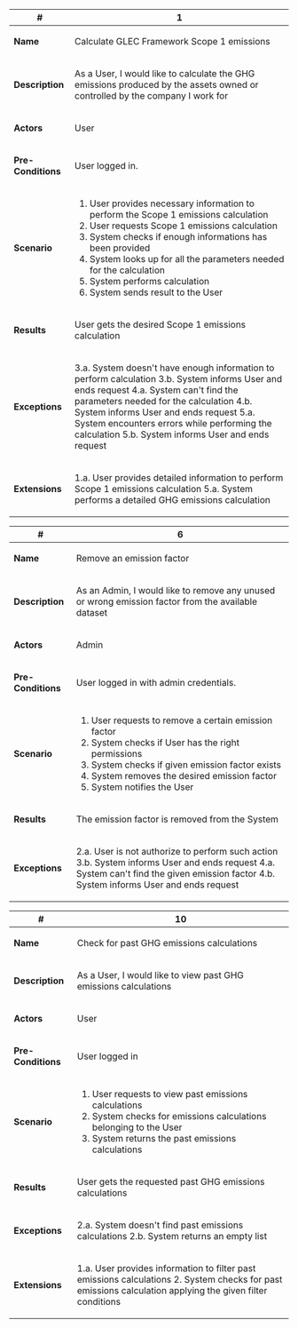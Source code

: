 <!-- UC1 -->
<table>
<thead>
<tr>
<th>#</th>
<th>1</th>
</tr>
</thead>
<tbody>
<tr>
<td>

**Name**

</td>
<td>

Calculate GLEC Framework Scope 1 emissions

</td>
</tr>
<tr>
<td>

**Description**

</td>
<td>

As a User, I would like to calculate the GHG emissions produced by the assets owned or controlled by the company I work for

</td>
</tr>
<tr>
<td>

**Actors**

</td>
<td>

User

</td>
</tr>
<tr>
<td>

**Pre-Conditions**

</td>
<td>

User logged in.

</td>
</tr>
<tr>
<td>

**Scenario**

</td>
<td>

1. User provides necessary information to perform the Scope 1 emissions calculation
2. User requests Scope 1 emissions calculation
3. System checks if enough informations has been provided
4. System looks up for all the parameters needed for the calculation
5. System performs calculation
6. System sends result to the User

</td>
</tr>
<tr>
<td>

**Results**

</td>
<td>

User gets the desired Scope 1 emissions calculation

</td>
</tr>
<tr>
<td>

**Exceptions**

</td>
<td>

3.a. System doesn't have enough information to perform calculation
3.b. System informs User and ends request
4.a. System can't find the parameters needed for the calculation
4.b. System informs User and ends request
5.a. System encounters errors while performing the calculation
5.b. System informs User and ends request

</td>
</tr>
<tr>
<td>

**Extensions**

</td>
<td>

1.a. User provides detailed information to perform Scope 1 emissions calculation
5.a. System performs a detailed GHG emissions calculation

</td>
</tr>
</tbody>
</table>

<!-- UC6 -->
<table>
<thead>
<tr>
<th>#</th>
<th>6</th>
</tr>
</thead>
<tbody>
<tr>
<td>

**Name**

</td>
<td>

Remove an emission factor

</td>
</tr>
<tr>
<td>

**Description**

</td>
<td>

As an Admin, I would like to remove any unused or wrong emission factor from the available dataset

</td>
</tr>
<tr>
<td>

**Actors**

</td>
<td>

Admin

</td>
</tr>
<tr>
<td>

**Pre-Conditions**

</td>
<td>

User logged in with admin credentials.

</td>
</tr>
<tr>
<td>

**Scenario**

</td>
<td>

1. User requests to remove a certain emission factor
2. System checks if User has the right permissions
3. System checks if given emission factor exists
4. System removes the desired emission factor
5. System notifies the User

</td>
</tr>
<tr>
<td>

**Results**

</td>
<td>

The emission factor is removed from the System

</td>
</tr>
<tr>
<td>

**Exceptions**

</td>
<td>

2.a. User is not authorize to perform such action
3.b. System informs User and ends request
4.a. System can't find the given emission factor
4.b. System informs User and ends request

</td>
</tr>
</tbody>
</table>

<!-- UC10 -->
<table>
<thead>
<tr>
<th>#</th>
<th>10</th>
</tr>
</thead>
<tbody>
<tr>
<td>

**Name**

</td>
<td>

Check for past GHG emissions calculations

</td>
</tr>
<tr>
<td>

**Description**

</td>
<td>

As a User, I would like to view past GHG emissions calculations

</td>
</tr>
<tr>
<td>

**Actors**

</td>
<td>

User

</td>
</tr>
<tr>
<td>

**Pre-Conditions**

</td>
<td>

User logged in

</td>
</tr>
<tr>
<td>

**Scenario**

</td>
<td>

1. User requests to view past emissions calculations
2. System checks for emissions calculations belonging to the User
3. System returns the past emissions calculations

</td>
</tr>
<tr>
<td>

**Results**

</td>
<td>

User gets the requested past GHG emissions calculations

</td>
</tr>
<tr>
<td>

**Exceptions**

</td>
<td>

2.a. System doesn't find past emissions calculations
2.b. System returns an empty list

</td>
</tr>
<tr>
<td>

**Extensions**

</td>
<td>

1.a. User provides information to filter past emissions calculations
2. System checks for past emissions calculation applying the given filter conditions


</td>
</tr>
</tbody>
</table>